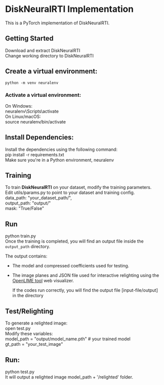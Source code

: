 # DiskNeuralRTI Implementation
This is a PyTorch implementation of DiskNeuralRTI. 

## Getting Started
Download and extract DiskNeuralRTI  
Change working directory to DiskNeuralRTI  
## Create a virtual environment:   
    python -m venv neuralenv  
### Activate a virtual environment:  
On Windows:  
    neuralenv\Scripts\activate  
On Linux/macOS:  
    source neuralenv/bin/activate  
## Install Dependencies:    
Install the dependencies using the following command:    
    pip install -r requirements.txt  
    Make sure you're in a Python environment, neuralenv    
## Training  
To train **DiskNeuralRTI** on your dataset, modify the training parameters.  
    Edit utils/params.py to point to your dataset and training config.  
       data_path: "your_dataset_path/",  
       output_path: "output/"  
       mask: "True/False"  
## Run   
python train.py  
Once the training is completed, you will find an output file inside the `output_path` directory.

The output contains:
- The model and compressed coefficients used for testing.
- The image planes and JSON file used for interactive relighting using the [OpenLIME tool](https://github.com/cnr-isti-vclab/openlime) web visualizer.

    
   If the codes run correctly, you will find the output file [input-file/output] in the directory  

## Test/Relighting  
To generate a relighted image:  
    open test.py  
    Modify these variables:  
    model_path = "output/model_name.pth"  # your trained model  
    gt_path = "your_test_image"  

## Run:  
python test.py  
    It will output a relighted image model_path + '/relighted' folder.  





